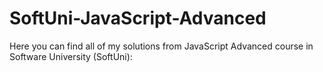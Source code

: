 # SoftUni-JavaScript-Advanced


Here you can find all of my solutions from JavaScript Advanced course in Software University (SoftUni):
